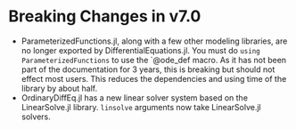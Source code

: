 # Breaking Changes in v7.0

- ParameterizedFunctions.jl, along with a few other modeling libraries, are no 
  longer exported by DifferentialEquations.jl. You must do `using ParameterizedFunctions` 
  to use the `@ode_def macro. As it has not been part of the documentation for 3 years,
  this is breaking but should not effect most users. This reduces the dependencies and
  using time of the library by about half.
- OrdinaryDiffEq.jl has a new linear solver system based on the LinearSolve.jl library.
  `linsolve` arguments now take LinearSolve.jl solvers.
